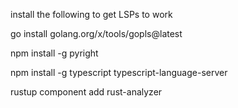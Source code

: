 install the following to get LSPs to work

go install golang.org/x/tools/gopls@latest

npm install -g pyright

npm install -g typescript typescript-language-server

rustup component add rust-analyzer

